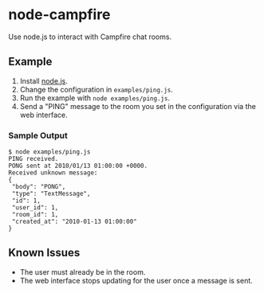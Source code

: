 # node-campfire

Use node.js to interact with Campfire chat rooms.

## Example

1. Install [node.js](http://nodejs.org).
2. Change the configuration in <code>examples/ping.js</code>.
3. Run the example with <code>node examples/ping.js</code>.
4. Send a "PING" message to the room you set in the configuration via the web interface.

### Sample Output

<pre><code>$ node examples/ping.js
PING received.
PONG sent at 2010/01/13 01:00:00 +0000.
Received unknown message:
{
 "body": "PONG",
 "type": "TextMessage",
 "id": 1,
 "user_id": 1,
 "room_id": 1,
 "created_at": "2010-01-13 01:00:00"
}
</pre></code>

## Known Issues

* The user must already be in the room.
* The web interface stops updating for the user once a message is sent.
